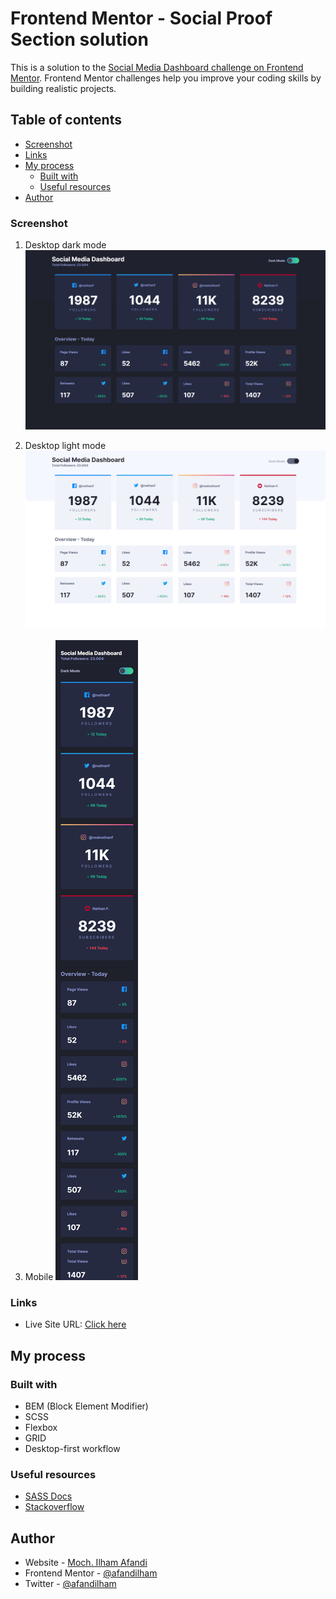 # Frontend Mentor - Social Proof Section solution

This is a solution to the [Social Media Dashboard challenge on Frontend Mentor](https://www.frontendmentor.io/challenges/social-proof-section-6e0qTv_bA). Frontend Mentor challenges help you improve your coding skills by building realistic projects. 

## Table of contents

- [Screenshot](#screenshot)
- [Links](#links)
- [My process](#my-process)
  - [Built with](#built-with)
  - [Useful resources](#useful-resources)
- [Author](#author)


### Screenshot

1. Desktop dark mode
![Screenshot](./Screenshot-darkmode.png)

2. Desktop light mode
![Screenshot](./Screenshot-lightmode.png)

2. Mobile
![Screenshot](./Screenshot-mobile.png)


### Links

- Live Site URL: [Click here](https://sc-proof-section.surge.sh/)

## My process

### Built with

- BEM (Block Element Modifier)
- SCSS
- Flexbox
- GRID
- Desktop-first workflow

### Useful resources

- [SASS Docs](https://sass-lang.com/documentation)
- [Stackoverflow](https://www.stackoverflow.com)

## Author

- Website - [Moch. Ilham Afandi](https://github.com/afandilham)
- Frontend Mentor - [@afandilham](https://www.frontendmentor.io/profile/afandilham)
- Twitter - [@afandilham](https://www.twitter.com/afandilham)